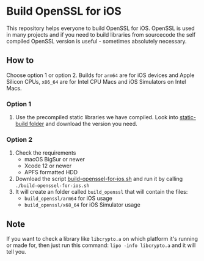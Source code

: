 # Build OpenSSL for iOS
This repository helps everyone to build OpenSSL for iOS. OpenSSL is used in many projects and if you need to build libraries from sourcecode the self compiled OpenSSL version is useful - sometimes absolutely necessary. 

## How to
Choose option 1 or option 2. Builds for `arm64` are for iOS devices and Apple Silicon CPUs, `x86_64` are for Intel CPU Macs and iOS Simulators on Intel Macs. 

### Option 1
1. Use the precompiled static libraries we have compiled. Look into [static-build folder](https://github.com/kim-company/openssl-ios-static/tree/master/static_builds/) and download the version you need. 

### Option 2
1. Check the requirements
    * macOS BigSur or newer
    * Xcode 12 or newer
    * APFS formatted HDD
1. Download the script [build-openssel-for-ios.sh](build-openssl-for-ios.sh) and run it by calling `./build-openssel-for-ios.sh`
2. It will create an folder called `build_openssl` that will contain the files:
   * `build_openssl/arm64` for iOS usage
   * `build_openssl/x68_64` for iOS Simulator usage

## Note
If you want to check a library like `libcrypto.a` on which platform it's running or made for, then just run this command: 
`lipo -info libcrypto.a` and it will tell you. 


